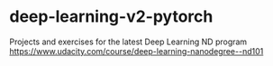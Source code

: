 # deep-learning-v2-pytorch
Projects and exercises for the latest Deep Learning ND program https://www.udacity.com/course/deep-learning-nanodegree--nd101
